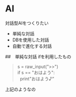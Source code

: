 # AI
対話型AIをつくりたい
+ 単純な対話
+ DBを使用した対話
+ 自動で進化する対話

##　単純な対話
ifを利用したもの  
> s = raw_input(">>")  
> if s == "おはよう":  
>   print"おはよう♪"  

上記のようなの  
